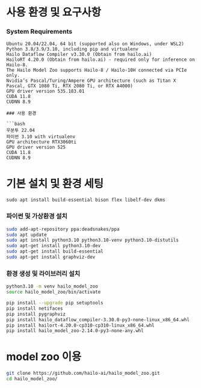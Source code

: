 # 사용 환경 및 요구사항

### System Requirements

```
Ubuntu 20.04/22.04, 64 bit (supported also on Windows, under WSL2)
Python 3.8/3.9/3.10, including pip and virtualenv
Hailo Dataflow Compiler v3.30.0 (Obtain from hailo.ai)
HailoRT 4.20.0 (Obtain from hailo.ai) - required only for inference on Hailo-8.
The Hailo Model Zoo supports Hailo-8 / Hailo-10H connected via PCIe only.
Nvidia’s Pascal/Turing/Ampere GPU architecture (such as Titan X Pascal, GTX 1080 Ti, RTX 2080 Ti, or RTX A4000)
GPU driver version 535.183.01
CUDA 11.8
CUDNN 8.9

### 사용 환경

```bash
우분투 22.04
파이썬 3.10 with virtualenv
GPU architecture RTX3060ti
GPU driver version 525
CUDA 11.8
CUDNN 8.9
```

# 기본 설치 및 환경 세팅
```shell
sudo apt install build-essential bison flex libelf-dev dkms
```

### 파이썬 및 가상환경 설치

```bash
sudo add-apt-repository ppa:deadsnakes/ppa
sudo apt update
sudo apt install python3.10 python3.10-venv python3.10-distutils
sudo apt-get install python3.10-dev
sudo apt-get install build-essential
sudo apt-get install graphviz-dev
```
### 환경 생성 및 라이브러리 설치

```bash
python3.10 -m venv hailo_model_zoo
source hailo_model_zoo/bin/activate

pip install --upgrade pip setuptools
pip install netifaces
pip install pygraphviz
pip install hailo_dataflow_compiler-3.30.0-py3-none-linux_x86_64.whl
pip install hailort-4.20.0-cp310-cp310-linux_x86_64.whl
pip install hailo_model_zoo-2.14.0-py3-none-any.whl 
```

# model zoo 이용

```bash
git clone https://github.com/hailo-ai/hailo_model_zoo.git
cd hailo_model_zoo/
```
